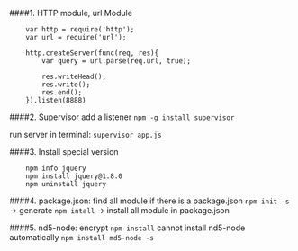 ####1. HTTP module, url Module
```
    var http = require('http');
    var url = require('url');

    http.createServer(func(req, res){
        var query = url.parse(req.url, true);        

        res.writeHead();
        res.write();
        res.end();    
    }).listen(8888)
```


####2. Supervisor
add a listener
`npm -g install supervisor`

run server in terminal: `supervisor app.js`

####3. Install special version 
```
    npm info jquery
    npm install jquery@1.8.0
    npm uninstall jquery
```

####4. package.json:
    find all module if there is a package.json 
    `npm init -s`   -> generate 
    `npm intall`    -> install all module in package.json

####5. nd5-node: encrypt
    `npm install` cannot install nd5-node automatically
    `npm install md5-node -s`
